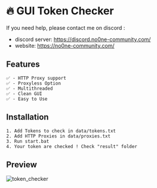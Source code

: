 # 🔥 GUI Token Checker

If you need help, please contact me on discord :
- discord server: https://discord.no0ne-community.com/
- website: https://no0ne-community.com/

## Features

```
✅ - HTTP Proxy support
✅ - Proxyless Option
✅ - Multithreaded
✅ - Clean GUI
✅ - Easy to Use
```

## Installation

```
1. Add Tokens to check in data/tokens.txt
2. Add HTTP Proxies in data/proxies.txt
3. Run start.bat
4. Your token are checked ! Check "result" folder
```

## Preview

![token_checker](https://github.com/user-attachments/assets/55ac14e2-b61f-4865-80c3-cb5ac7f23b2f)
